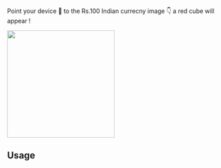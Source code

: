  

  Point your device 📱 to the Rs.100 Indian currecny image 👇 a red cube will appear !

<img src= https://i.snipboard.io/0jY1qB.jpg width="250"/>

## Usage
 